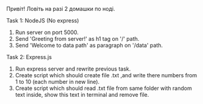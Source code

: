 Привіт!
Ловіть на разі 2 домашки по ноді.

Task 1: 
NodeJS (No express)
1. Run server on port 5000.
2. Send 'Greeting from server!' as h1 tag on '/' path.
3. Send 'Welcome to data path' as paragraph on '/data' path.

Task 2:
Express.js
1. Run express server and rewrite previous task.
2. Create script which should create file .txt ,and write there numbers from 1 to 10 (each number in new line).
3. Create script which should read .txt file from same folder with random text inside, show this text in terminal and remove file.
